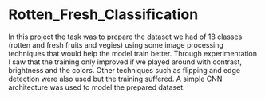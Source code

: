 # Rotten_Fresh_Classification
In this project the task was to prepare the dataset we had of 18 classes (rotten and fresh fruits and vegies) using some image processing techniques that would help the model train better. Through experimentation I saw that the training only improved if we played around with contrast, brightness and the colors. Other techniques such as flipping and edge detection were also used but the training suffered. A simple CNN architecture was used to model the prepared dataset.
 
